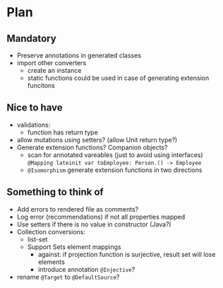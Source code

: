 # Plan
## Mandatory
* Preserve annotations in generated classes
* import other converters 
  * create an instance
  * static functions could be used in case of generating extension funcitons 

## Nice to have
* validations:
  * function has return type
* allow mutations using setters? (allow Unit return type?) 
* Generate extension functions? Companion objects?
  * scan for annotated vareables (just to avoid using interfaces) `@Mapping lateinit var toEmployee: Person.() -> Employee`
  * `@Isomorphism` generate extension functions in two directions
  
## Something to think of
* Add errors to rendered file as comments?
* Log error (recommendations) if not all properties mapped
* Use setters if there is no value in constructor (Java?)
* Collection conversions:
  * list-set
  * Support Sets element mappings
    * against: if projection function is surjective, result set will lose elements
    * introduce annotation `@Injective`?
* rename `@Target` to `@DefaultSource`?
